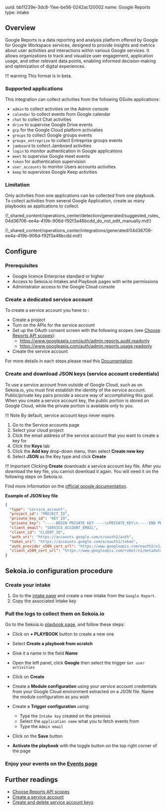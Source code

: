 uuid: bb11239e-3dc6-11ee-be56-0242ac120002
name: Google Reports
type: intake

## Overview

Google Reports is a data reporting and analysis platform offered by Google for Google Workspace services, designed to provide insights and metrics about user activities and interactions within various Google services. It allows organizations to track and visualize user engagement, application usage, and other relevant data points, enabling informed decision-making and optimization of digital experiences. 

!!! warning
    This format is in beta.

### Supported applications

This integration can collect activities from the following GSuite applications:

- `admin` to collect activities on the Admin console 
- `calendar` to collect events from Google calendar
- `chat` to collect Chat activities
- `drive` to supervise Google Drive events
- `gcp` for the Google Cloud platform activiaties
- `groups` to collect Google groups events
- `groups_entreprise` to collect Entreprise groups events
- `jamboard` to collect Jamboard activities
- `login` to monitor authentication in Google applications
- `meet` to supervise Google meet events
- `token` for authentication supervision
- `user_accounts` to monitor Users accounts activities
- `keep` to supervices Google Keep activities


### Limitation

Only activities from one applications can be collected from one playbook.
To collect activities from several Google Application, create as many playbooks as applications to collect.

{!_shared_content/operations_center/detection/generated/suggested_rules_04d36706-ee4a-419b-906d-f92f3a46bcdd_do_not_edit_manually.md!}

{!_shared_content/operations_center/integrations/generated/04d36706-ee4a-419b-906d-f92f3a46bcdd.md!}

## Configure

### Prerequisites

- Google licence Enterprise standard or higher
- Access to Sekoia.io Intakes and Playbook pages with write permissions
- Administrator access to the Google Cloud console

### Create a dedicated service account

To create a service account you have to :

 - Create a project
 - Turn on the APIs for the service account
 - Set up the OAuth consent screen with the following scopes (see [Choose Reports API scopes](https://developers.google.com/admin-sdk/reports/auth)):
	- https://www.googleapis.com/auth/admin.reports.audit.readonly
	- https://www.googleapis.com/auth/admin.reports.usage.readonly
 - Create the service account

For more details in each steps please read this [Documentation](https://support.google.com/a/answer/7378726?hl=en)

### Create and download JSON keys (service account credentials)

To use a service account from outside of Google Cloud, such as on Sekoia.io, you must first establish the identity of the service account. Public/private key pairs provide a secure way of accomplishing this goal. When you create a service account key, the public portion is stored on Google Cloud, while the private portion is available only to you.

!!! Note
	By default, service account keys never expire.

1. Go to the Service accounts page
2. Select your cloud project
3. Click the email address of the service account that you want to create a key for
4. Click the **Keys** tab
5. Click the **Add key** drop-down menu, then select **Create new key**
6. Select **JSON** as the Key type and click **Create**

!!! Important
	Clicking **Create** downloads a service account key file. After you download the key file, you cannot download it again. You will need it on the following steps on Sekoia.io.

Find more information on the [official google documentation](https://cloud.google.com/iam/docs/keys-create-delete).

**Example of JSON key file**

```JSON
{
  "type": "service_account",
  "project_id": "PROJECT_ID",
  "private_key_id": "KEY_ID",
  "private_key": "-----BEGIN PRIVATE KEY-----\nPRIVATE_KEY\n-----END PRIVATE KEY-----\n",
  "client_email": "SERVICE_ACCOUNT_EMAIL",
  "client_id": "CLIENT_ID",
  "auth_uri": "https://accounts.google.com/o/oauth2/auth",
  "token_uri": "https://accounts.google.com/o/oauth2/token",
  "auth_provider_x509_cert_url": "https://www.googleapis.com/oauth2/v1/certs",
  "client_x509_cert_url": "https://www.googleapis.com/robot/v1/metadata/x509/SERVICE_ACCOUNT_EMAIL"
}
```

## Sekoia.io configuration procedure

### Create your intake

1. Go to the [intake page](https://app.sekoia.io/operations/intakes) and create a new intake from the `Google Report`.
2. Copy the associated Intake key

### Pull the logs to collect them on Sekoia.io

Go to the Sekoia.io [playbook page](https://app.sekoia.io/operations/playbooks), and follow these steps:

- Click on **+ PLAYBOOK** button to create a new one
- Select **Create a playbook from scratch**
- Give it a name in the field **Name**
- Open the left panel, click **Google** then select the trigger `Get user activities`
- Click on **Create**

- Create a **Module configuration** using your service account credentials from your Google Cloud environment extracted on a JSON file. Name the module configuration as you wish


-  Create a **Trigger configuration** using:

    * Type the `Intake key` created on the previous
    * Select the `application name` what you to fetch events from
    * Type the `Admin email`

- Click on the **Save** button
- **Activate the playbook** with the toggle button on the top right corner of the page

### Enjoy your events on the [Events page](https://app.sekoia.io/operations/events)


## Further readings

- [Choose Reports API scopes](https://developers.google.com/admin-sdk/reports/auth)
- [Create a service account](https://support.google.com/a/answer/7378726?hl=en)
- [Create and delete service account keys](https://cloud.google.com/iam/docs/keys-create-delete)
